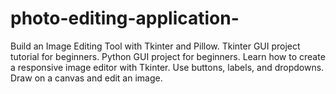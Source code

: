 # photo-editing-application-
Build an Image Editing Tool with Tkinter and Pillow. Tkinter GUI project tutorial for beginners. Python GUI project for beginners. Learn how to create a responsive image editor with Tkinter. Use buttons, labels, and dropdowns. Draw on a canvas and edit an image.  
